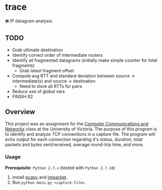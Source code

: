 # trace
:telephone: IP datagram analysis.

## TODO
+ Grab ultimate destination
+ Identify correct order of intermediate routers
+ Identify all fragmented datagrams (initially make simple counter for total fragments)
  + Grab latest fragment offset
+ Compute avg RTT and standard deviation between source -> intermediate(s) and source -> destination
  + Need to store all RTTs for pairs
+ Reduce use of global vars
+ FINSIH R2

## Overview
This project was an assignment for the [Computer Communications and Networks](https://github.com/williamgrosset/trace/blob/master/csc361_p3.pdf) class at the University of Victoria. The purpose of this program is to identify and analyze TCP connections in a capture file. The program will echo output for each connection regarding it's status, duration, total packets and bytes sent/received, average round-trip time, and more.

### Usage 
**Prerequisite**: `Python 2.7.x` (tested with `Python 2.7.10`)
1. Install [pcapy](https://github.com/CoreSecurity/pcapy) and [impacket](https://github.com/CoreSecurity/impacket).
2. Run `python main.py <capture-file>`.
